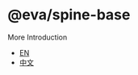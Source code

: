 # @eva/spine-base

More Introduction

- [EN](https://eva.js.org)
- [中文](https://eva-engine.gitee.io)
